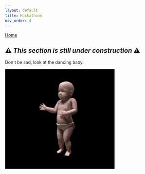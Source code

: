 ```yaml
---
layout: default
title: Hackathons
nav_order: 4
---
```


[Home](index.md)

## ⚠️ **_This section is still under construction_** ⚠️

Don't be sad, look at the dancing baby.

![baby](/images/hackathons/underConstruction.gif)
